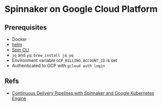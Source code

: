 
# Spinnaker on Google Cloud Platform

## Prerequisites

* Docker
* [helm](https://helm.sh/)
* [Spin CLI](https://www.spinnaker.io/guides/spin/)
* `jq` and `yq`: `brew install jq yq`
* Environment variable `GCP_BILLING_ACCOUNT_ID` is set
* Authenticated to GCP with `gcloud auth login`

## Refs

* [Continuous Delivery Pipelines with Spinnaker and Google Kubernetes Engine](https://cloud.google.com/solutions/continuous-delivery-spinnaker-kubernetes-engine)
